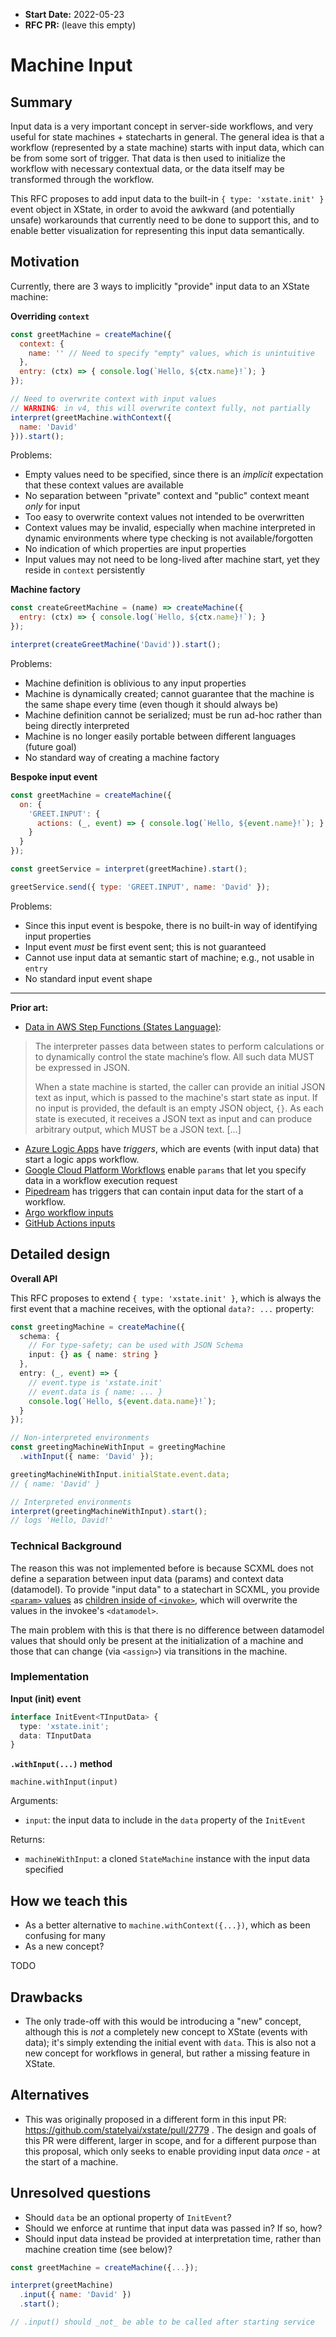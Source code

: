- **Start Date:** 2022-05-23
- **RFC PR:** (leave this empty)

# Machine Input

## Summary

Input data is a very important concept in server-side workflows, and very useful for state machines + statecharts in general. The general idea is that a workflow (represented by a state machine) starts with input data, which can be from some sort of trigger. That data is then used to initialize the workflow with necessary contextual data, or the data itself may be transformed through the workflow.

This RFC proposes to add input data to the built-in `{ type: 'xstate.init' }` event object in XState, in order to avoid the awkward (and potentially unsafe) workarounds that currently need to be done to support this, and to enable better visualization for representing this input data semantically.

## Motivation

Currently, there are 3 ways to implicitly "provide" input data to an XState machine:

**Overriding `context`**

```js
const greetMachine = createMachine({
  context: {
    name: '' // Need to specify "empty" values, which is unintuitive
  },
  entry: (ctx) => { console.log(`Hello, ${ctx.name}!`); }
});

// Need to overwrite context with input values
// WARNING: in v4, this will overwrite context fully, not partially
interpret(greetMachine.withContext({
  name: 'David'
})).start();
```

Problems:
- Empty values need to be specified, since there is an _implicit_ expectation that these context values are available
- No separation between "private" context and "public" context meant _only_ for input
- Too easy to overwrite context values not intended to be overwritten
- Context values may be invalid, especially when machine interpreted in dynamic environments where type checking is not available/forgotten
- No indication of which properties are input properties
- Input values may not need to be long-lived after machine start, yet they reside in `context` persistently

**Machine factory**

```js
const createGreetMachine = (name) => createMachine({
  entry: (ctx) => { console.log(`Hello, ${ctx.name}!`); }
});

interpret(createGreetMachine('David')).start();
```

Problems:
- Machine definition is oblivious to any input properties
- Machine is dynamically created; cannot guarantee that the machine is the same shape every time (even though it should always be)
- Machine definition cannot be serialized; must be run ad-hoc rather than being directly interpreted
- Machine is no longer easily portable between different languages (future goal)
- No standard way of creating a machine factory

**Bespoke input event**

```js
const greetMachine = createMachine({
  on: {
    'GREET.INPUT': {
      actions: (_, event) => { console.log(`Hello, ${event.name}!`); }
    }
  }
});

const greetService = interpret(greetMachine).start();

greetService.send({ type: 'GREET.INPUT', name: 'David' });
```

Problems:
- Since this input event is bespoke, there is no built-in way of identifying input properties
- Input event _must_ be first event sent; this is not guaranteed
- Cannot use input data at semantic start of machine; e.g., not usable in `entry`
- No standard input event shape

-----

**Prior art:**

- [Data in AWS Step Functions (States Language)](https://states-language.net/spec.html#data):

> The interpreter passes data between states to perform calculations or to dynamically control the state machine’s flow. All such data MUST be expressed in JSON.
>
> When a state machine is started, the caller can provide an initial JSON text as input, which is passed to the machine's start state as input. If no input is provided, the default is an empty JSON object, `{}`. As each state is executed, it receives a JSON text as input and can produce arbitrary output, which MUST be a JSON text. [...]

- [Azure Logic Apps](https://docs.microsoft.com/en-us/azure/logic-apps/logic-apps-overview) have _triggers_, which are events (with input data) that start a logic apps workflow.
- [Google Cloud Platform Workflows](https://cloud.google.com/workflows/docs/passing-runtime-arguments) enable `params` that let you specify data in a workflow execution request
- [Pipedream](https://pipedream.com/docs/workflows/steps/triggers/#app-based-triggers) has triggers that can contain input data for the start of a workflow.
- [Argo workflow inputs](https://argoproj.github.io/argo-workflows/workflow-inputs/)
- [GitHub Actions inputs](https://docs.github.com/en/actions/creating-actions/metadata-syntax-for-github-actions#inputs)

## Detailed design

**Overall API**

This RFC proposes to extend `{ type: 'xstate.init' }`, which is always the first event that a machine receives, with the optional `data?: ...` property:

```ts
const greetingMachine = createMachine({
  schema: {
    // For type-safety; can be used with JSON Schema
    input: {} as { name: string }
  },
  entry: (_, event) => {
    // event.type is 'xstate.init'
    // event.data is { name: ... }
    console.log(`Hello, ${event.data.name}!`);
  }
});

// Non-interpreted environments
const greetingMachineWithInput = greetingMachine
  .withInput({ name: 'David' });

greetingMachineWithInput.initialState.event.data;
// { name: 'David' }

// Interpreted environments
interpret(greetingMachineWithInput).start();
// logs 'Hello, David!'
```

### Technical Background

The reason this was not implemented before is because SCXML does not define a separation between input data (params) and context data (datamodel). To provide "input data" to a statechart in SCXML, you provide [`<param>` values](https://www.w3.org/TR/scxml/#param) as [children inside of `<invoke>`](https://www.w3.org/TR/scxml/#N10FF5), which will overwrite the values in the invokee's `<datamodel>`.

The main problem with this is that there is no difference between datamodel values that should only be present at the initialization of a machine and those that can change (via `<assign>`) via transitions in the machine.

### Implementation

**Input (init) event**

```ts
interface InitEvent<TInputData> {
  type: 'xstate.init';
  data: TInputData
}
```

**`.withInput(...)` method**

`machine.withInput(input)`

Arguments:
- `input`: the input data to include in the `data` property of the `InitEvent`

Returns:
- `machineWithInput`: a cloned `StateMachine` instance with the input data specified

## How we teach this

- As a better alternative to `machine.withContext({...})`, which as been confusing for many
- As a new concept?

TODO

## Drawbacks

- The only trade-off with this would be introducing a "new" concept, although this is _not_ a completely new concept to XState (events with data); it's simply extending the initial event with `data`. This is also not a new concept for workflows in general, but rather a missing feature in XState.

## Alternatives

- This was originally proposed in a different form in this input PR: https://github.com/statelyai/xstate/pull/2779 . The design and goals of this PR were different, larger in scope, and for a different purpose than this proposal, which only seeks to enable providing input data _once_ - at the start of a machine.

## Unresolved questions

- Should `data` be an optional property of `InitEvent`?
- Should we enforce at runtime that input data was passed in? If so, how?
- Should input data instead be provided at interpretation time, rather than machine creation time (see below)?

```js
const greetMachine = createMachine({...});

interpret(greetMachine)
  .input({ name: 'David' })
  .start();

// .input() should _not_ be able to be called after starting service
```
